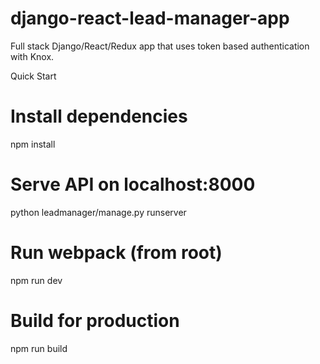 # django-react-lead-manager-app
Full stack Django/React/Redux app that uses token based authentication with Knox.

Quick Start
# Install dependencies
npm install

# Serve API on localhost:8000
python leadmanager/manage.py runserver

# Run webpack (from root)
npm run dev

# Build for production
npm run build
